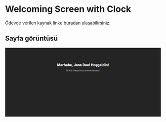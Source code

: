# Welcoming Screen with Clock
Ödevde verilen kaynak linke [buradan](https://drive.google.com/drive/folders/1lghWp2-iPxySOsYxTYoE-mIvvC2waI3g) ulaşabilirsiniz.

## Sayfa görüntüsü
![site görünümü](sayfagoruntusu.png)